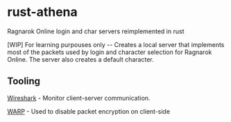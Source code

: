 # rust-athena
Ragnarok Online login and char servers reimplemented in rust

[WIP] For learning purpouses only -- Creates a local server that implements most of the packets used by login and character selection for Ragnarok Online.
The server also creates a default character.

## Tooling
[Wireshark](https://www.wireshark.org/) - Monitor client-server communication.

[WARP](https://github.com/Neo-Mind/WARP) - Used to disable packet encryption on client-side
